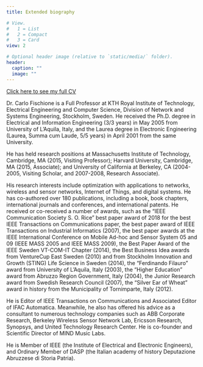 ```yaml
---
title: Extended biography

# View.
#   1 = List
#   2 = Compact
#   3 = Card
view: 2

# Optional header image (relative to `static/media/` folder).
header:
  caption: ""
  image: ""
---
```


[Click here to see my full CV](/files/CarloFischione_CV.pdf)

Dr. Carlo Fischione is a Full Professor at KTH Royal Institute of Technology, Electrical Engineering and Computer Science, Division of Network and Systems Engineering, Stockholm, Sweden.
He received the Ph.D. degree in Electrical and Information Engineering (3/3 years) in May 2005 from University of L’Aquila, Italy, and the Laurea degree in Electronic Engineering (Laurea, Summa cum Laude, 5/5 years) in April 2001 from the same University.

He has held research positions at Massachusetts Institute of Technology, Cambridge, MA (2015, Visiting Professor); Harvard University, Cambridge, MA (2015, Associate); and University of California at Berkeley, CA (2004-2005, Visiting Scholar, and 2007-2008, Research Associate).

His research interests include optimization with applications to networks, wireless and sensor networks, Internet of Things, and digital systems. He has co-authored over 180 publications, including a book, book chapters, international journals and conferences, and international patents.
He received or co-received a number of awards, such as the “IEEE Communication Society S. O. Rice” best paper award of 2018 for the best IEEE Transactions on Communications paper, the best paper award of IEEE Transactions on Industrial Informatics (2007),
the best paper awards at the IEEE International Conference on Mobile Ad-hoc and Sensor System 05 and 09 (IEEE MASS 2005 and IEEE MASS 2009), the Best Paper Award of the IEEE Sweden VT-COM-IT Chapter (2014), the Best Business Idea awards from VentureCup East Sweden (2010)
and from Stockholm Innovation and Growth (STING) Life Science in Sweden (2014), the “Ferdinando Filauro” award from University of L’Aquila, Italy (2003), the “Higher Education” award from Abruzzo Region Government, Italy (2004),
the Junior Research award from Swedish Research Council (2007), the “Silver Ear of Wheat” award in history from the Municipality of Tornimparte, Italy (2012).

He is Editor of IEEE Transactions on Communications and Associated Editor of IFAC Automatica. Meanwhile, he also has offered his advice as a consultant to numerous technology companies such as ABB Corporate Research, Berkeley Wireless Sensor Network Lab,
Ericsson Research, Synopsys, and United Technology Research Center. He is co-founder and Scientific Director of MIND Music Labs.

He is Member of IEEE (the Institute of Electrical and Electronic Engineers), and Ordinary Member of DASP (the Italian academy of history Deputazione Abruzzese di Storia Patria).
